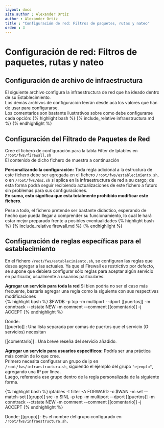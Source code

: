 ```yaml
---
layout: docs
site.author : Alexander Ortiz
author : Alexander Ortiz
title : "Configuración de red: Filtros de paquetes, rutas y nateo"
orden : 3
---
```


# Configuración de red: Filtros de paquetes, rutas y nateo

## Configuración de archivo de infraestructura
El siguiente archivo configura la infraestructura de red que ha ideado dentro de su Establecimiento.  
Los demás archivos de configuración leerán desde acá los valores que han de usar para configurarse.  
Los comentarios son bastante ilustrativos sobre como debe configurarse cada opción:
{% highlight bash %}
    {% include_relative infraestructura.md %}
{% endhighlight %}

## Configuración del Filtrado de Paquetes de Red
Cree el fichero de configuración para la tabla Filter de Iptables en `/root/fws/firewall.sh`  
El contenido de dicho fichero de muestra a continuación

__Personalizando la configuración:__ Toda regla adicional a la estructura de este fichero debe ser agregada en el fichero `/root/fws/establecimiento.sh`, o en `/root/fws/dmz.sh` si aplica en la infraestructura de red a su cargo; de esta forma podrá seguir recibiendo  actualizaciones de este fichero a futuro sin problemas para sus configuraciones.  
__En suma, esto significa que esta totalmente prohibido modificar este fichero.__

Pese a todo, el fichero pretende ser bastante didáctico, esperando de hecho que pueda llegar a comprender su funcionamiento, lo cual le hará estar mejor preparado frente a posibles eventualidades
{% highlight bash %}
    {% include_relative firewall.md %}
{% endhighlight %}

## Configuración de reglas específicas para el establecimiento
En el fichero `/root/fws/establecimiento.sh`, se configuran las reglas que desea agregar a las actuales. Ya que el Firewall es restrictivo por defecto, se supone que debiera configurar sólo reglas para aceptar algún servicio en particular, usualmente a usuarios particulares.

__Agregar un servicio para toda la red__
Si bien podría no ser el caso más frecuente, bastaría agregar una regla como la siguiente con sus respectivas modificaciones  
{% highlight bash %}
$FWDB -p tcp -m multiport --dport [[puertos]] -m conntrack --ctstate NEW -m comment --comment [[comentario]] -j ACCEPT 
{% endhighlight %}

Donde:  
[[puerto]]
 : Una lista separada por comas de puertos que el servicio (O servicios) necesitan

[[comentario]]
 : Una breve reseña del servicio añadido.

__Agregar un servicio para usuarios especificos:__
Podría ser una práctica más común de lo que cree.  
Primero necesita configurar un grupo de ip en `/root/fws/infraestructura.sh`, siguiendo el ejemplo del grupo `"ejemplo"`, agregando una IP por línea.  
Luego, referencia ese grupo dentro de la regla personalizada de la siguiente forma.

{% highlight bash %}
iptables -t filter -A FORWARD -o $WAN 
-m set --match-set [[grupo]] src -o $INL -p tcp -m multiport --dport [[puertos]] -m conntrack --ctstate NEW -m comment --comment [[comentario]] -j ACCEPT
{% endhighlight %}

Donde:
[[grupo]]
 : Es el nombre del grupo configurado en `/root/fws/infraestructura.sh.`


